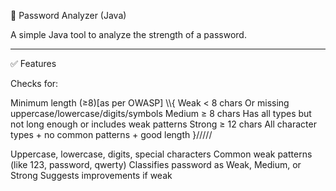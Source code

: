 🔐 Password Analyzer (Java)

A simple Java tool to analyze the strength of a password.


---

✅ Features

Checks for:

Minimum length (≥8)[as per OWASP]
\\\\\{
Weak	< 8 chars	Or missing uppercase/lowercase/digits/symbols
Medium	≥ 8 chars	Has all types but not long enough or includes weak patterns
Strong	≥ 12 chars	All character types + no common patterns + good length
}/////

Uppercase, lowercase, digits, special characters
Common weak patterns (like 123, password, qwerty)
Classifies password as Weak, Medium, or Strong
Suggests improvements if weak

